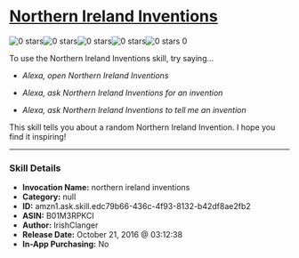 # [Northern Ireland Inventions](http://alexa.amazon.com/#skills/amzn1.ask.skill.edc79b66-436c-4f93-8132-b42df8ae2fb2)
![0 stars](../../images/ic_star_border_black_18dp_1x.png)![0 stars](../../images/ic_star_border_black_18dp_1x.png)![0 stars](../../images/ic_star_border_black_18dp_1x.png)![0 stars](../../images/ic_star_border_black_18dp_1x.png)![0 stars](../../images/ic_star_border_black_18dp_1x.png) 0

To use the Northern Ireland Inventions skill, try saying...

* *Alexa, open Northern Ireland Inventions*

* *Alexa, ask Northern Ireland Inventions for an invention*

* *Alexa, ask Northern Ireland Inventions to tell me an invention*

This skill tells you about a random Northern Ireland Invention. I hope you find it inspiring!

***

### Skill Details

* **Invocation Name:** northern ireland inventions
* **Category:** null
* **ID:** amzn1.ask.skill.edc79b66-436c-4f93-8132-b42df8ae2fb2
* **ASIN:** B01M3RPKCI
* **Author:** IrishClanger
* **Release Date:** October 21, 2016 @ 03:12:38
* **In-App Purchasing:** No
